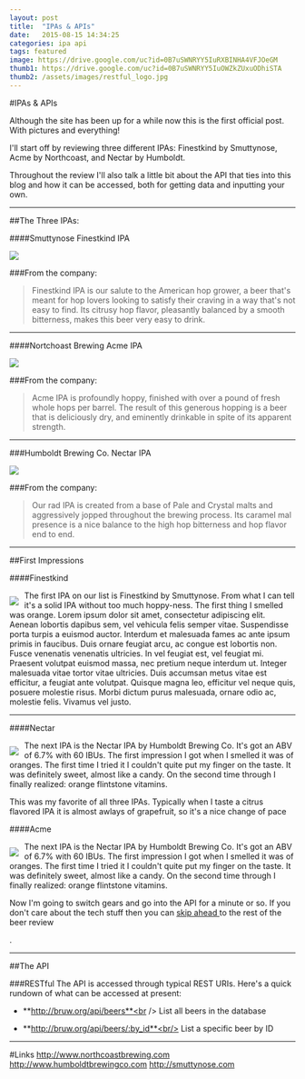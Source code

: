 ```yaml
---
layout: post
title:  "IPAs & APIs"
date:   2015-08-15 14:34:25
categories: ipa api
tags: featured
image: https://drive.google.com/uc?id=0B7uSWNRYY5IuRXBINHA4VFJOeGM
thumb1: https://drive.google.com/uc?id=0B7uSWNRYY5IuOWZkZUxuODhiSTA
thumb2: /assets/images/restful_logo.jpg
---
```

#IPAs & APIs

Although the site has been up for a while now this is the first official post. With pictures and everything!

I'll start off by reviewing three different IPAs: Finestkind by Smuttynose, Acme by Northcoast, and Nectar by Humboldt.

Throughout the review I'll also talk a little bit about the API that ties into this blog and how it can be accessed, both for getting data and inputting your own.

---

##The Three IPAs:

####Smuttynose Finestkind IPA

<img src="https://drive.google.com/uc?id=0B7uSWNRYY5IuNDYzc0tGakMtN0k">

###From the company:
>Finestkind IPA is our salute to the American hop grower, a beer that's meant for hop lovers looking to satisfy their craving in a way that's not easy to find. Its citrusy hop flavor, pleasantly balanced by a smooth bitterness, makes this beer very easy to drink.

---

####Nortchoast Brewing Acme IPA

<img src="https://drive.google.com/uc?id=0B7uSWNRYY5IuQmM4YWFQbkJUSFE">

###From the company:
>Acme IPA is profoundly hoppy, finished with over a pound of fresh whole hops per barrel. The result of this generous hopping is a beer that is deliciously dry, and eminently drinkable in spite of its apparent strength.

---

###Humboldt Brewing Co. Nectar IPA

<img src="https://drive.google.com/uc?id=0B7uSWNRYY5IuRDhLYUNwSTZ4Rlk">

###From the company:
>Our rad IPA is created from a base of Pale and Crystal malts and aggressively jopped throughout the brewing process. Its caramel mal presence is a nice balance to the high hop bitterness and hop flavor end to end.

---

##First Impressions
<p></p>

####Finestkind

<div style="float: left"><img src="https://drive.google.com/uc?id=0B7uSWNRYY5IuT2NDMUhLelBrNzA" style="margin: 10px 10px 0px 0px"></div><div class="beer_desc"> <p>The first <type>IPA</type> on our list is <beername>Finestkind</beername> by Smuttynose. From what I can tell it's a solid IPA without too much hoppy-ness. The first thing I smelled was orange. Lorem ipsum dolor sit amet, consectetur adipiscing elit. Aenean lobortis dapibus sem, vel vehicula felis semper vitae. Suspendisse porta turpis a euismod auctor. Interdum et malesuada fames ac ante ipsum primis in faucibus. Duis ornare feugiat arcu, ac congue est lobortis non. Fusce venenatis venenatis ultricies. In vel feugiat est, vel feugiat mi. Praesent volutpat euismod massa, nec pretium neque interdum ut. Integer malesuada vitae tortor vitae ultricies. Duis accumsan metus vitae est efficitur, a feugiat ante volutpat. Quisque magna leo, efficitur vel neque quis, posuere molestie risus. Morbi dictum purus malesuada, ornare odio ac, molestie felis. Vivamus vel justo.</p>

---

####Nectar

<div style="float: left"><img src="https://drive.google.com/uc?id=0B7uSWNRYY5IuN2wtVzNmWm9PMlk" style="margin: 10px 10px 0px 0px"></div><p> The next <type>IPA</type> is the <beername>Nectar IPA</beername> by Humboldt Brewing Co. It's got an ABV of <abv>6.7</abv>% with 60 IBUs. The first impression I got when I smelled it was of oranges. The first time I tried it I couldn't quite put my finger on the taste. It was definitely sweet, almost like a candy. On the second time through I finally realized: orange flintstone vitamins.</p>
<p>This was my favorite of all three IPAs. Typically when I taste a citrus flavored IPA it is almost awlays of grapefruit, so it's a nice change of pace</p>

####Acme

<div style="float: left"><img src="https://drive.google.com/uc?id=0B7uSWNRYY5IuN2wtVzNmWm9PMlk" style="margin: 10px 10px 0px 0px"></div><p> The next <type>IPA</type> is the <beername>Nectar IPA</beername> by Humboldt Brewing Co. It's got an ABV of <abv>6.7</abv>% with 60 IBUs. The first impression I got when I smelled it was of oranges. The first time I tried it I couldn't quite put my finger on the taste. It was definitely sweet, almost like a candy. On the second time through I finally realized: orange flintstone vitamins.</p>
<p>Now I'm going to switch gears and go into the API for a minute or so. If you don't care about the tech stuff then you can <a href="#beer-fragment">skip ahead </a> to the rest of the beer review</p>.</div>

---

##The API
<p></p>
###RESTful
The API is accessed through typical REST URIs. Here's a quick rundown of what can be accessed at present:

* **http://bruw.org/api/beers**<br />
List all beers in the database

* **http://bruw.org/api/beers/:by_id**<br/>
List a specific beer by ID

---

#Links
http://www.northcoastbrewing.com
http://www.humboldtbrewingco.com
http://smuttynose.com


